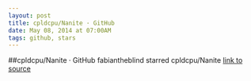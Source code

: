 ```yaml
---
layout: post
title: cpldcpu/Nanite · GitHub
date: May 08, 2014 at 07:00AM
tags: github, stars
---
```

##cpldcpu/Nanite · GitHub
fabiantheblind starred cpldcpu/Nanite
[link to source](http://ift.tt/1s5HEc8) 
